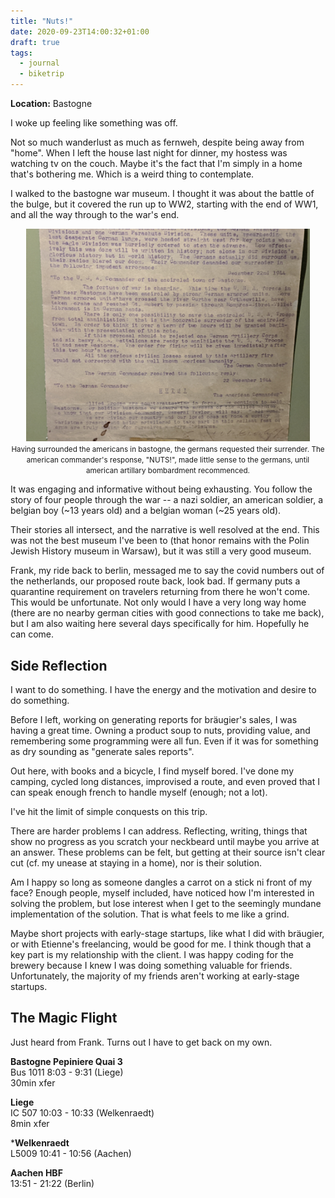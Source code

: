 ```yaml
---
title: "Nuts!"
date: 2020-09-23T14:00:32+01:00
draft: true
tags:
  - journal
  - biketrip
---
```


**Location:** Bastogne

I woke up feeling like something was off.

Not so much wanderlust as much as fernweh, despite being away from "home".
When I left the house last night for dinner, my hostess was watching tv on
the couch. Maybe it's the fact that I'm simply in a home that's bothering me.
Which is a weird thing to contemplate.

I walked to the bastogne war museum. I thought it was about the battle of the
bulge, but it covered the run up to WW2, starting with the end of WW1, and
all the way through to the war's end.

<div style="text-align:center;">
<img style="max-width: 90%; width: auto; height: auto;" loading="lazy" src="/images/bastogne_nuts.jpg" alt="the german offer to accept american surrender receive 'nuts' as a reply">
<figcaption><small>Having surrounded the americans in bastogne, the germans requested their surrender. The american commander's response, "NUTS!", made little sense to the germans, until american artillary bombardment recommenced.</small></figcaption>
</div>

It was engaging and informative without being exhausting. You follow the
story of four people through the war -- a nazi soldier, an american soldier,
a belgian boy (~13 years old) and a belgian woman (~25 years old).

Their stories all intersect, and the narrative is well resolved at the end.
This was not the best museum I've been to (that honor remains with the Polin
Jewish History museum in Warsaw), but it was still a very good museum.

Frank, my ride back to berlin, messaged me to say the covid numbers out of
the netherlands, our proposed route back, look bad. If germany puts a
quarantine requirement on travelers returning from there he won't come. This
would be unfortunate. Not only would I have a very long way home (there are
no nearby german cities with good connections to take me back), but I am also
waiting here several days specifically for him. Hopefully he can come.

## Side Reflection

I want to do something. I have the energy and the motivation and desire to do
something.

Before I left, working on generating reports for bräugier's sales, I was
having a great time. Owning a product soup to nuts, providing value, and
remembering some programming were all fun. Even if it was for something as
dry sounding as "generate sales reports".

Out here, with books and a bicycle, I find myself bored. I've done my
camping, cycled long distances, improvised a route, and even proved that I
can speak enough french to handle myself (enough; not a lot).

I've hit the limit of simple conquests on this trip.

There are harder problems I can address. Reflecting, writing, things that
show no progress as you scratch your neckbeard until maybe you arrive at an
answer. These problems can be felt, but getting at their source isn't clear
cut (cf. my unease at staying in a home), nor is their solution.

Am I happy so long as someone dangles a carrot on a stick ni front of my
face? Enough people, myself included, have noticed how I'm interested in
solving the problem, but lose interest when I get to the seemingly mundane
implementation of the solution. That is what feels to me like a grind.

Maybe short projects with early-stage startups, like what I did with
bräugier, or with Etienne's freelancing, would be good for me. I think though
that a key part is my relationship with the client. I was happy coding for
the brewery because I knew I was doing something valuable for friends.
Unfortunately, the majority of my friends aren't working at early-stage
startups.

## The Magic Flight

Just heard from Frank. Turns out I have to get back on my own.

**Bastogne Pepiniere Quai 3**<br>
Bus 1011 8:03 - 9:31 (Liege)<br>
30min xfer<br>

**Liege**<br>
IC 507 10:03 - 10:33 (Welkenraedt)<br>
8min xfer<br>

***Welkenraedt**<br>
L5009 10:41 - 10:56 (Aachen)<br>

**Aachen HBF**<br>
13:51 - 21:22 (Berlin)<br>
